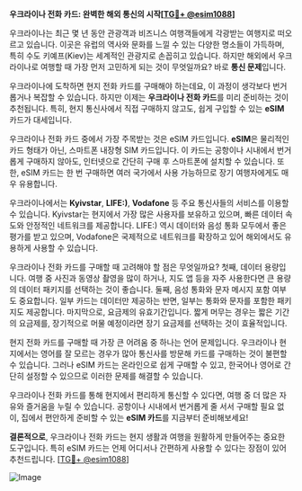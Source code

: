 **우크라이나 전화 카드: 완벽한 해외 통신의 시작[[TG💪+ @esim1088](https://t.me/s/esim1088)]**

우크라이나는 최근 몇 년 동안 관광객과 비즈니스 여행객들에게 각광받는 여행지로 떠오르고 있습니다. 이곳은 유럽의 역사와 문화를 느낄 수 있는 다양한 명소들이 가득하며, 특히 수도 키예프(Kiev)는 세계적인 관광지로 손꼽히고 있습니다. 하지만 해외에서 우크라이나로 여행할 때 가장 먼저 고민하게 되는 것이 무엇일까요? 바로 **통신 문제**입니다. 

우크라이나에 도착하면 현지 전화 카드를 구매해야 하는데요, 이 과정이 생각보다 번거롭거나 복잡할 수 있습니다. 하지만 이제는 **우크라이나 전화 카드**를 미리 준비하는 것이 추천됩니다. 특히, 현지 통신사에서 직접 구매하지 않고도, 쉽게 구입할 수 있는 **eSIM** 카드가 대세입니다.

우크라이나 전화 카드 중에서 가장 주목받는 것은 eSIM 카드입니다. **eSIM**은 물리적인 카드 형태가 아닌, 스마트폰 내장형 SIM 카드입니다. 이 카드는 공항이나 시내에서 번거롭게 구매하지 않아도, 인터넷으로 간단히 구매 후 스마트폰에 설치할 수 있습니다. 또한, eSIM 카드는 한 번 구매하면 여러 국가에서 사용 가능하므로 장기 여행자에게도 매우 유용합니다. 

우크라이나에서는 **Kyivstar**, **LIFE:)**, **Vodafone** 등 주요 통신사들의 서비스를 이용할 수 있습니다. Kyivstar는 현지에서 가장 많은 사용자를 보유하고 있으며, 빠른 데이터 속도와 안정적인 네트워크를 제공합니다. LIFE:) 역시 데이터와 음성 통화 모두에서 좋은 평가를 받고 있으며, Vodafone은 국제적으로 네트워크를 확장하고 있어 해외에서도 유용하게 사용할 수 있습니다.

우크라이나 전화 카드를 구매할 때 고려해야 할 점은 무엇일까요? 첫째, 데이터 용량입니다. 여행 중 사진과 동영상 촬영을 많이 하거나, 지도 앱 등을 자주 사용한다면 큰 용량의 데이터 패키지를 선택하는 것이 좋습니다. 둘째, 음성 통화와 문자 메시지 포함 여부도 중요합니다. 일부 카드는 데이터만 제공하는 반면, 일부는 통화와 문자를 포함한 패키지도 제공합니다. 마지막으로, 요금제의 유효기간입니다. 짧게 머무는 경우는 짧은 기간의 요금제를, 장기적으로 머물 예정이라면 장기 요금제를 선택하는 것이 효율적입니다.

현지 전화 카드를 구매할 때 가장 큰 어려움 중 하나는 언어 문제입니다. 우크라이나 현지에서는 영어를 잘 모르는 경우가 많아 통신사를 방문해 카드를 구매하는 것이 불편할 수 있습니다. 그러나 eSIM 카드는 온라인으로 쉽게 구매할 수 있고, 한국어나 영어로 간단히 설정할 수 있으므로 이러한 문제를 해결할 수 있습니다.

우크라이나 전화 카드를 통해 현지에서 편리하게 통신할 수 있다면, 여행 중 더 많은 자유와 즐거움을 누릴 수 있습니다. 공항이나 시내에서 번거롭게 줄 서서 구매할 필요 없이, 집에서 편안하게 준비할 수 있는 **eSIM 카드**를 지금부터 준비해보세요!

**결론적으로**, 우크라이나 전화 카드는 현지 생활과 여행을 원활하게 만들어주는 중요한 도구입니다. 특히 eSIM 카드는 언제 어디서나 간편하게 사용할 수 있다는 장점이 있어 추천드립니다. [[TG💪+ @esim1088](https://t.me/s/esim1088)]

![Image](https://i.postimg.cc/Y0z9fWf4/image.png)